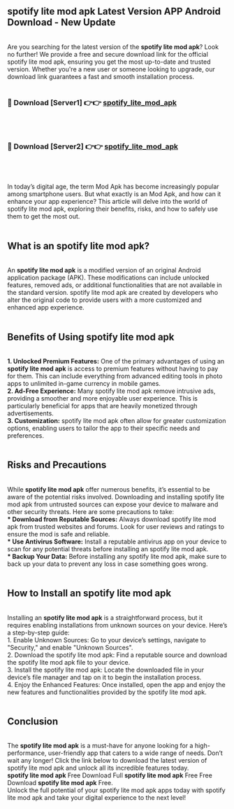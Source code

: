 ## spotify lite mod apk Latest Version APP Android Download - New Update
<br>
Are you searching for the latest version of the <strong>spotify lite mod apk</strong>? Look no further! We provide a free and secure download link for the official spotify lite mod apk, ensuring you get the most up-to-date and trusted version. Whether you're a new user or someone looking to upgrade, our download link guarantees a fast and smooth installation process.
<br>
<br>
<h3>🔴 Download [Server1] 👉👉 <a href="https://modyolo.store/spotify+lite+mod+apk">spotify_lite_mod_apk</a></h3><br>
<br>
<h3>🔴 Download [Server2] 👉👉 <a href="https://modyolo.store/spotify+lite+mod+apk">spotify_lite_mod_apk</a></h3><br>
<br>
<br>
In today’s digital age, the term Mod Apk has become increasingly popular among smartphone users. But what exactly is an Mod Apk, and how can it enhance your app experience? This article will delve into the world of spotify lite mod apk, exploring their benefits, risks, and how to safely use them to get the most out.
<br>
<br>
<h2>What is an spotify lite mod apk?</h2>
<br>
An <strong>spotify lite mod apk</strong> is a modified version of an original Android application package (APK). These modifications can include unlocked features, removed ads, or additional functionalities that are not available in the standard version. spotify lite mod apk are created by developers who alter the original code to provide users with a more customized and enhanced app experience.
<br>
<br>
<h2>Benefits of Using spotify lite mod apk</h2>
<br>
<strong> 1. Unlocked Premium Features:</strong> One of the primary advantages of using an <strong>spotify lite mod apk</strong> is access to premium features without having to pay for them. This can include everything from advanced editing tools in photo apps to unlimited in-game currency in mobile games.
<br>
<strong> 2. Ad-Free Experience:</strong> Many spotify lite mod apk remove intrusive ads, providing a smoother and more enjoyable user experience. This is particularly beneficial for apps that are heavily monetized through advertisements.
<br>
<strong> 3. Customization:</strong> spotify lite mod apk often allow for greater customization options, enabling users to tailor the app to their specific needs and preferences.
<br>
<br>
<h2>Risks and Precautions</h2>
<br>
While <strong>spotify lite mod apk</strong> offer numerous benefits, it’s essential to be aware of the potential risks involved. Downloading and installing spotify lite mod apk from untrusted sources can expose your device to malware and other security threats. Here are some precautions to take:
<br>
<strong> * Download from Reputable Sources:</strong> Always download spotify lite mod apk from trusted websites and forums. Look for user reviews and ratings to ensure the mod is safe and reliable.
<br>
<strong> * Use Antivirus Software:</strong> Install a reputable antivirus app on your device to scan for any potential threats before installing an spotify lite mod apk.
<br>
<strong> * Backup Your Data:</strong> Before installing any spotify lite mod apk, make sure to back up your data to prevent any loss in case something goes wrong.
<br>
<br>
<h2>How to Install an spotify lite mod apk</h2>
<br>
Installing an <strong>spotify lite mod apk</strong> is a straightforward process, but it requires enabling installations from unknown sources on your device. Here’s a step-by-step guide:
<br>
 1. Enable Unknown Sources: Go to your device’s settings, navigate to "Security," and enable "Unknown Sources".
<br>
 2. Download the spotify lite mod apk: Find a reputable source and download the spotify lite mod apk file to your device.
<br>
 3. Install the spotify lite mod apk: Locate the downloaded file in your device’s file manager and tap on it to begin the installation process.
<br>
 4. Enjoy the Enhanced Features: Once installed, open the app and enjoy the new features and functionalities provided by the spotify lite mod apk.
<br>
<br>
<h2><strong>Conclusion</strong></h2>
<br>
The <strong>spotify lite mod apk</strong> is a must-have for anyone looking for a high-performance, user-friendly app that caters to a wide range of needs. Don’t wait any longer! Click the link below to download the latest version of spotify lite mod apk and unlock all its incredible features today.
<br>
<strong>spotify lite mod apk</strong> Free Download Full <strong>spotify lite mod apk</strong> Free Free Download <strong>spotify lite mod apk</strong> Free.
<br>
Unlock the full potential of your spotify lite mod apk apps today with spotify lite mod apk and take your digital experience to the next level!